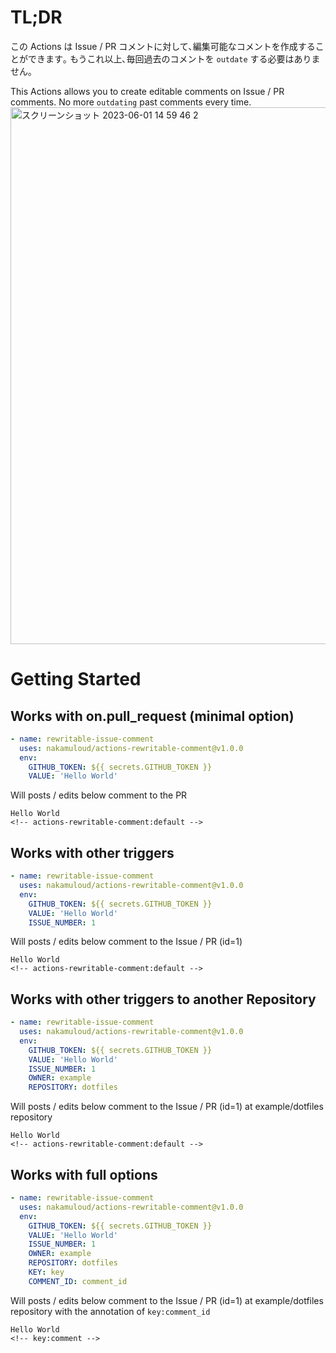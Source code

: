 # TL;DR

この Actions は Issue / PR コメントに対して､編集可能なコメントを作成することができます｡
もうこれ以上､毎回過去のコメントを `outdate` する必要はありません｡

This Actions allows you to create editable comments on Issue / PR comments.
No more `outdating` past comments every time.
<img width="859" alt="スクリーンショット 2023-06-01 14 59 46 2" src="https://github.com/nakamuloud/actions-rewritable-comment/assets/25874783/c5df1b6d-db9a-4c22-85be-301f567958c3">



# Getting Started

## Works with on.pull_request (minimal option)

```yaml
- name: rewritable-issue-comment
  uses: nakamuloud/actions-rewritable-comment@v1.0.0
  env:
    GITHUB_TOKEN: ${{ secrets.GITHUB_TOKEN }}
    VALUE: 'Hello World'
```

Will posts / edits below comment to the PR

```text
Hello World
<!-- actions-rewritable-comment:default -->
```

## Works with other triggers

```yaml
- name: rewritable-issue-comment
  uses: nakamuloud/actions-rewritable-comment@v1.0.0
  env:
    GITHUB_TOKEN: ${{ secrets.GITHUB_TOKEN }}
    VALUE: 'Hello World'
    ISSUE_NUMBER: 1
```

Will posts / edits below comment to the Issue / PR (id=1)

```text
Hello World
<!-- actions-rewritable-comment:default -->
```

## Works with other triggers to another Repository

```yaml
- name: rewritable-issue-comment
  uses: nakamuloud/actions-rewritable-comment@v1.0.0
  env:
    GITHUB_TOKEN: ${{ secrets.GITHUB_TOKEN }}
    VALUE: 'Hello World'
    ISSUE_NUMBER: 1
    OWNER: example
    REPOSITORY: dotfiles
```

Will posts / edits below comment to the Issue / PR (id=1) at example/dotfiles repository

```text
Hello World
<!-- actions-rewritable-comment:default -->
```

## Works with full options

```yaml
- name: rewritable-issue-comment
  uses: nakamuloud/actions-rewritable-comment@v1.0.0
  env:
    GITHUB_TOKEN: ${{ secrets.GITHUB_TOKEN }}
    VALUE: 'Hello World'
    ISSUE_NUMBER: 1
    OWNER: example
    REPOSITORY: dotfiles
    KEY: key
    COMMENT_ID: comment_id
```

Will posts / edits below comment to the Issue / PR (id=1) at example/dotfiles repository with the annotation of `key:comment_id`

```text
Hello World
<!-- key:comment -->
```
